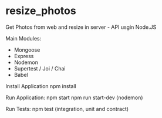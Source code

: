 # resize_photos
Get Photos from web and resize in server - API usgin Node.JS

Main Modules:
* Mongoose
* Express
* Nodemon
* Supertest / Joi / Chai
* Babel

Install Application
    npm install

Run Application: 
    npm start
    npm run start-dev (nodemon)

Run Tests: 
    npm test (integration, unit and contract)